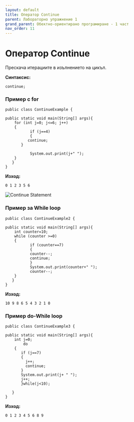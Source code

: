 ```yaml
---
layout: default
title: Оператор Continue
parent: Лабораторно упражнение 1
grand_parent: Обектно-ориентирано програмиране - 1 част
nav_order: 11
---
```

# Оператор Continue

Прескача итерациите в изълнението на цикъл.

**Синтаксис:**

```
continue;
```

### Пример с for

```
public class ContinueExample {

public static void main(String[] args){
	for (int j=0; j<=6; j++)
	{
           if (j==4)
           {
	      continue;
	   }

           System.out.print(j+" ");
	}
   }
}
```

**Изход:**

```
0 1 2 3 5 6
```



![Continue Statement](https://beginnersbook.com/wp-content/uploads/2017/08/Continue\_Statement.jpg)

### Пример за While loop

```
public class ContinueExample2 {

public static void main(String[] args){
	int counter=10;
	while (counter >=0)
	{
           if (counter==7)
           {
	       counter--;
	       continue;
           }
           System.out.print(counter+" ");
           counter--;
	}
   }
}
```

**Изход:**

```
10 9 8 6 5 4 3 2 1 0
```

### Пример do-While loop

```
public class ContinueExample3 {

public static void main(String[] args){
	int j=0;
        do
	{
	   if (j==7)
	   {
		 j++;
		 continue;
	   }
	   System.out.print(j+ " ");
	   j++;
       }while(j<10);
		  
   }
}
```

**Изход:**

```
0 1 2 3 4 5 6 8 9 
```
